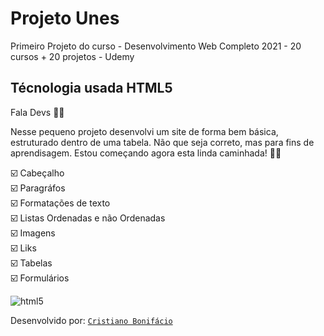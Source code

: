 # Projeto Unes 
 Primeiro Projeto do curso - Desenvolvimento Web Completo 2021 - 20 cursos + 20 projetos - Udemy 

## Técnologia usada HTML5 

Fala Devs 🖖🏿  

Nesse pequeno projeto desenvolvi um site de forma bem básica, estruturado dentro de uma tabela. Não que seja correto, mas para fins de aprendisagem. Estou começando agora esta linda caminhada! 👊🏿

:ballot_box_with_check: Cabeçalho  
:ballot_box_with_check: Paragráfos  
:ballot_box_with_check: Formatações de texto  
:ballot_box_with_check: Listas Ordenadas e não Ordenadas  
:ballot_box_with_check: Imagens  
:ballot_box_with_check: Liks  
:ballot_box_with_check: Tabelas  
:ballot_box_with_check: Formulários


![html5](https://user-images.githubusercontent.com/77255300/105637081-44cfec00-5e4a-11eb-98cd-74dd69b21254.png)



Desenvolvido por: [`Cristiano Bonifácio`](https://www.linkedin.com/in/cristianowebdesigner2019/)
